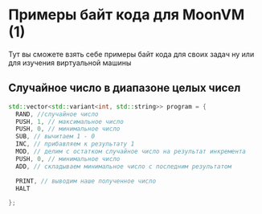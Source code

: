 # Примеры байт кода  для MoonVM (1)
  
Тут вы сможете взять себе примеры байт кода для своих задач ну или для изучения виртуальной машины

## Случайное число в диапазоне целых чисел

```cpp
std::vector<std::variant<int, std::string>> program = {
  RAND, //случайное число
  PUSH, 1, // максимальное число
  PUSH, 0, // минимальное число
  SUB, // вычитаем 1 - 0
  INC, // прибавляем к результату 1
  MOD, // делим с остатком случайное число на результат инкремента
  PUSH, 0, // минимальное число
  ADD, // складываем минимальное число с последним результатом

  PRINT, // выводим наше полученное число
  HALT

};
```
